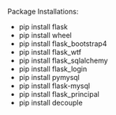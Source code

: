 Package Installations:
- pip install flask
- pip install wheel
- pip install flask_bootstrap4
- pip install flask_wtf
- pip install flask_sqlalchemy
- pip install flask_login
- pip install pymysql
- pip install flask-mysql
- pip install flask_principal
- pip install decouple